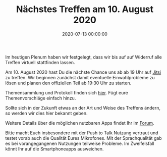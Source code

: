 ﻿---
layout: post
title: "Nächstes Treffen am 10. August 2020"
date: 2020-07-13 00:00:00
categories: community
---
Im heutigen Plenum haben wir festgelegt, dass wir bis auf auf Widerruf alle Treffen virtuell stattfinden lassen.

Am 10. August 2020 hast Du die nächste Chance uns ab  ab 19 Uhr auf [Jitsi](https://meet.ffmuc.net/FreifunkDarmstadtPlenum) zu treffen.
Wir beginnen zunächst damit eventuelle Einwahlprobleme zu lösen und planen den offiziellen Teil ab 19:30 Uhr zu starten.

Themensammlung und Protokoll finden sich [hier](https://md.darmstadt.ccc.de/ffda-20200810). Fügt eure Themenvorschläge einfach hinzu.

Sollte sich in der Zukunft etwas an der Art und Weise des Treffens ändern, so werden wir dies hier bekannt geben.

<!--*-->

Weitere Details über die möglichen nutzbaren Apps findet Ihr im [Forum](https://forum.darmstadt.freifunk.net/t/freifunk-treffen-am-13-april-2020-online/847).

Bitte macht Euch insbesondere mit der Push to Talk Nutzung vertraut und testet vorab auch die Qualität Eures Mikrofones. Mit der Sprachqualität gab es bei vorangegangenen Nutzungen teilweise Probleme. Im Zweifelsfall könnt Ihr auf die Smartphoneapps ausweichen.
